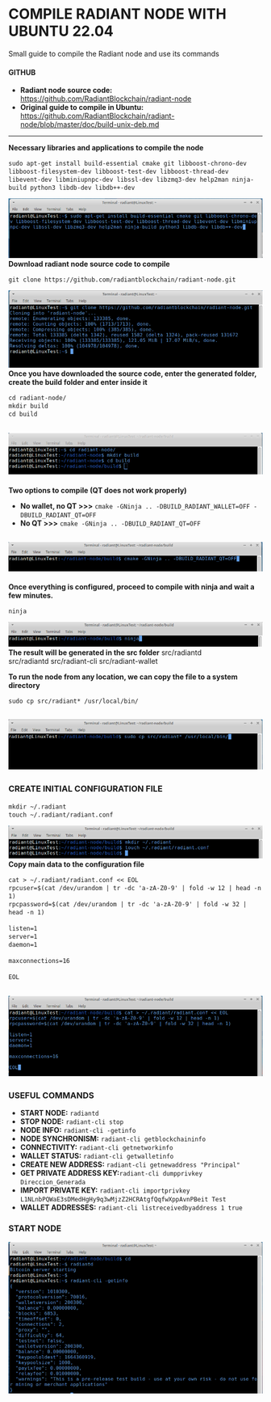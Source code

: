 # COMPILE RADIANT NODE WITH UBUNTU 22.04
Small guide to compile the Radiant node and use its commands

#### GITHUB
- **Radiant node source code:** https://github.com/RadiantBlockchain/radiant-node
- **Original guide to compile in Ubuntu:** https://github.com/RadiantBlockchain/radiant-node/blob/master/doc/build-unix-deb.md
--------------------------------------------------------------------------------------------

**Necessary libraries and applications to compile the node**
```
sudo apt-get install build-essential cmake git libboost-chrono-dev libboost-filesystem-dev libboost-test-dev libboost-thread-dev libevent-dev libminiupnpc-dev libssl-dev libzmq3-dev help2man ninja-build python3 libdb-dev libdb++-dev
```
![](https://raw.githubusercontent.com/Antares-ES/Radiant-Guides/main/Compile-Node/img/01-UBUNTU-22_04_install-dependencies.png)
**Download radiant node source code to compile**
```
git clone https://github.com/radiantblockchain/radiant-node.git
```
![](https://raw.githubusercontent.com/Antares-ES/Radiant-Guides/main/Compile-Node/img/02-UBUNTU-22_04_download-node-github.png)
**Once you have downloaded the source code, enter the generated folder, create the build folder and enter inside it**
```
cd radiant-node/
mkdir build
cd build
```
![](https://raw.githubusercontent.com/Antares-ES/Radiant-Guides/main/Compile-Node/img/03-UBUNTU-22_04_create-dir.png)
--------------------------------------------------------------------------------------------

**Two options to compile (QT does not work properly)**
- **No wallet, no QT >>>** `cmake -GNinja .. -DBUILD_RADIANT_WALLET=OFF -DBUILD_RADIANT_QT=OFF`
- **No QT >>>** `cmake -GNinja .. -DBUILD_RADIANT_QT=OFF`

![](https://raw.githubusercontent.com/Antares-ES/Radiant-Guides/main/Compile-Node/img/04-UBUNTU-22_04_preparing-no-qt.png)
--------------------------------------------------------------------------------------------

**Once everything is configured, proceed to compile with ninja and wait a few minutes.**
```
ninja
```
![](https://raw.githubusercontent.com/Antares-ES/Radiant-Guides/main/Compile-Node/img/05-UBUNTU-22_04_compile.png)
**The result will be generated in the src folder**
src/radiantd	
src/radiantd
src/radiant-cli
src/radiant-wallet


**To run the node from any location, we can copy the file to a system directory**
```
sudo cp src/radiant* /usr/local/bin/
```
![](https://raw.githubusercontent.com/Antares-ES/Radiant-Guides/main/Compile-Node/img/06-UBUNTU-22_04_copy-build-bin.png)
--------------------------------------------------------------------------------------------

### **CREATE INITIAL CONFIGURATION FILE**
```
mkdir ~/.radiant
touch ~/.radiant/radiant.conf
```
![](https://raw.githubusercontent.com/Antares-ES/Radiant-Guides/main/Compile-Node/img/07-UBUNTU-22_04_create-config-node.png)
**Copy main data to the configuration file**
```
cat > ~/.radiant/radiant.conf << EOL
rpcuser=$(cat /dev/urandom | tr -dc 'a-zA-Z0-9' | fold -w 12 | head -n 1)
rpcpassword=$(cat /dev/urandom | tr -dc 'a-zA-Z0-9' | fold -w 32 | head -n 1)

listen=1
server=1
daemon=1

maxconnections=16

EOL
```
![](https://raw.githubusercontent.com/Antares-ES/Radiant-Guides/main/Compile-Node/img/08-UBUNTU-22_04_add-info-config-node.png)
--------------------------------------------------------------------------------------------

### **USEFUL COMMANDS**
- **START NODE:** `radiantd`
- **STOP NODE:** `radiant-cli stop`
- **NODE INFO:** `radiant-cli -getinfo`
- **NODE SYNCHRONISM:** `radiant-cli getblockchaininfo`
- **CONNECTIVITY:** `radiant-cli getnetworkinfo`
- **WALLET STATUS:** `radiant-cli getwalletinfo`
- **CREATE NEW ADDRESS:** `radiant-cli getnewaddress "Principal"`
- **GET PRIVATE ADDRESS KEY:**`radiant-cli dumpprivkey Direccion_Generada`
- **IMPORT PRIVATE KEY:** `radiant-cli importprivkey L1NLnbPQWaE3sDMedHgHy9q3wMjzZ2HCRAtgfQqfwXppAvnPBeit Test `
- **WALLET ADDRESSES:** `radiant-cli listreceivedbyaddress 1 true`

### **START NODE**
![](https://raw.githubusercontent.com/Antares-ES/Radiant-Guides/main/Compile-Node/img/09-UBUNTU-22_04_start-node.png)
